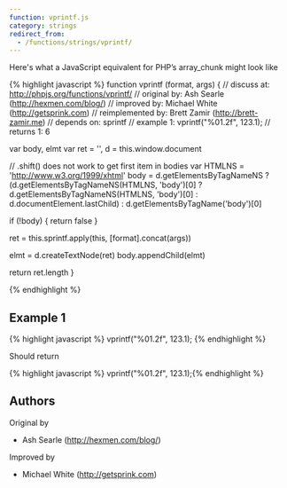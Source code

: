```yaml
---
function: vprintf.js
category: strings
redirect_from:
  - /functions/strings/vprintf/
---
```


<!-- WARNING! This file is auto generated by `npm run web:inject`, do not edit by hand -->

Here's what a JavaScript equivalent for PHP’s array_chunk might look like

{% highlight javascript %}
function vprintf (format, args) {
  //       discuss at: http://phpjs.org/functions/vprintf/
  //      original by: Ash Searle (http://hexmen.com/blog/)
  //      improved by: Michael White (http://getsprink.com)
  // reimplemented by: Brett Zamir (http://brett-zamir.me)
  //       depends on: sprintf
  //        example 1: vprintf("%01.2f", 123.1);
  //        returns 1: 6

  var body, elmt
  var ret = '',
    d = this.window.document

  // .shift() does not work to get first item in bodies
  var HTMLNS = 'http://www.w3.org/1999/xhtml'
  body = d.getElementsByTagNameNS ? (d.getElementsByTagNameNS(HTMLNS, 'body')[0] ? d.getElementsByTagNameNS(HTMLNS,
    'body')[0] : d.documentElement.lastChild) : d.getElementsByTagName('body')[0]

  if (!body) {
    return false
  }

  ret = this.sprintf.apply(this, [format].concat(args))

  elmt = d.createTextNode(ret)
  body.appendChild(elmt)

  return ret.length
}

{% endhighlight %}

## Example 1

{% highlight javascript %}
vprintf("%01.2f", 123.1);
{% endhighlight %}

Should return

{% highlight javascript %}
vprintf("%01.2f", 123.1);{% endhighlight %}


## Authors


Original by

- Ash Searle (http://hexmen.com/blog/)


Improved by

- Michael White (http://getsprink.com)

